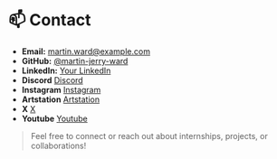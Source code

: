 # 📫 Contact

- **Email:** martin.ward@example.com
- **GitHub:** [@martin-jerry-ward](https://github.com/martin-jerry-ward)
- **LinkedIn:** [Your LinkedIn](https://linkedin.com/in/your-link)
- **Discord** [Discord]()
- **Instagram** [Instagram]()
- **Artstation** [Artstation]()
- **X** [X]()
- **Youtube** [Youtube]()
> Feel free to connect or reach out about internships, projects, or collaborations!
